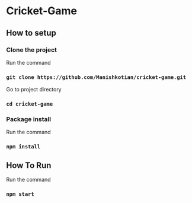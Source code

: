 # Cricket-Game

## How to setup

### Clone the project

Run the command
 ### `git clone https://github.com/Manishkotian/cricket-game.git`
 
 Go to project directory
 ### `cd cricket-game`
 
 ### Package install

Run the command
 ### `npm install`

## How To Run

Run the command
 ### `npm start`